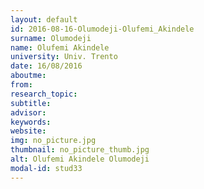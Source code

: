 ```yaml
---
layout: default 
id: 2016-08-16-Olumodeji-Olufemi_Akindele
surname: Olumodeji
name: Olufemi Akindele
university: Univ. Trento
date: 16/08/2016
aboutme: 
from: 
research_topic: 
subtitle: 
advisor: 
keywords: 
website: 
img: no_picture.jpg
thumbnail: no_picture_thumb.jpg
alt: Olufemi Akindele Olumodeji
modal-id: stud33
---
```

